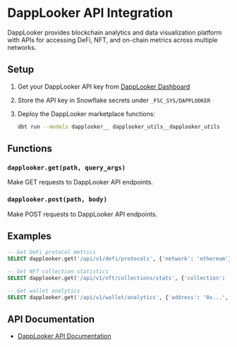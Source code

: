 # DappLooker API Integration

DappLooker provides blockchain analytics and data visualization platform with APIs for accessing DeFi, NFT, and on-chain metrics across multiple networks.

## Setup

1. Get your DappLooker API key from [DappLooker Dashboard](https://dapplooker.com/dashboard)

2. Store the API key in Snowflake secrets under `_FSC_SYS/DAPPLOOKER`

3. Deploy the DappLooker marketplace functions:
   ```bash
   dbt run --models dapplooker__ dapplooker_utils__dapplooker_utils
   ```

## Functions

### `dapplooker.get(path, query_args)`
Make GET requests to DappLooker API endpoints.

### `dapplooker.post(path, body)`
Make POST requests to DappLooker API endpoints.

## Examples

```sql
-- Get DeFi protocol metrics
SELECT dapplooker.get('/api/v1/defi/protocols', {'network': 'ethereum'});

-- Get NFT collection statistics
SELECT dapplooker.get('/api/v1/nft/collections/stats', {'collection': '0x...'});

-- Get wallet analytics
SELECT dapplooker.get('/api/v1/wallet/analytics', {'address': '0x...', 'network': 'ethereum'});
```

## API Documentation

- [DappLooker API Documentation](https://docs.dapplooker.com/)